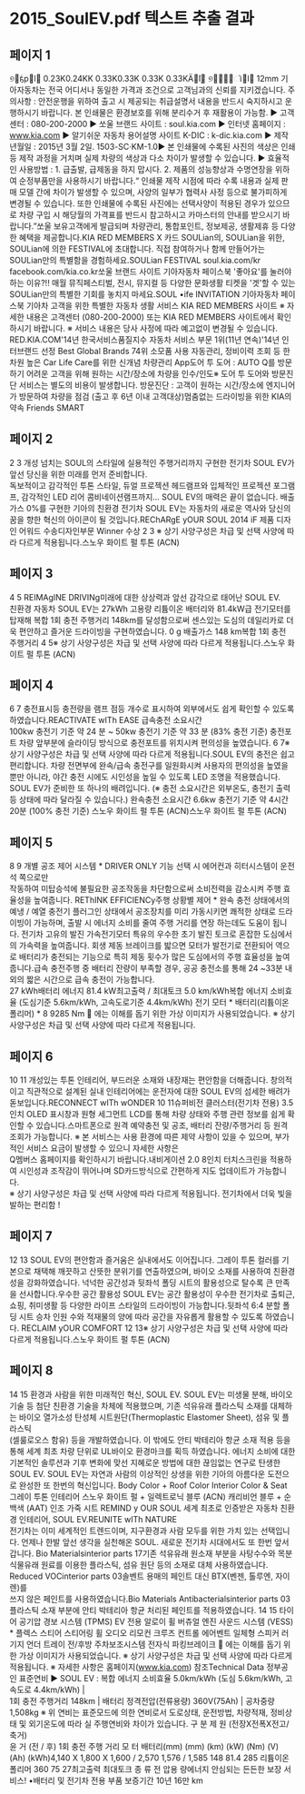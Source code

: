 # 2015_SoulEV.pdf 텍스트 추출 결과

## 페이지 1

୭ࣗҕрӏ੿
0.23K0.24KK
0.33K0.33K
0.33K 0.33KӒܻ٘ӏ੿
୭ࢎࣗ੉ૉӏ੿
12mm
                  기아자동차는 전국 어디서나 동일한 가격과 조건으로 고객님과의 신뢰를 지키겠습니다.
주의사항 : 안전운행을 위하여 출고 시 제공되는 취급설명서 내용을 반드시 숙지하시고 운행하시기 바랍니다.     본 인쇄물은 환경보호를 위해 분리수거 후 재활용이 가능함.
  ▶ 고객센터 : 080-200-2000   ▶ 쏘울 브랜드 사이트 : soul.kia.com   ▶ 인터넷 홈페이지 : www.kia.com    ▶ 알기쉬운 자동차 용어설명 사이트 K-DIC : k-dic.kia.com
▶ 제작년월일 : 2015년 3월 2일.  1503-SC·KM-1.0▶ 본 인쇄물에 수록된 사진의 색상은 인쇄 등 제작 과정을 거치며 실제 차량의 색상과 다소 차이가 발생할 수 있습니다.
▶ 효율적인 사용방법 : 1. 급출발, 급제동을 하지 맙시다.  2. 제품의 성능향상과 수명연장을 위하여 순정부품만을 사용하시기 바랍니다.“  인쇄물 제작 시점에 따라 수록 내용과 실제 판매 모델 간에 차이가 발생할 수 있으며, 사양의 일부가 협력사 사정 등으로 불가피하게 변경될 수 있습니다. 
또한 인쇄물에 수록된 사진에는 선택사양이 적용된 경우가 있으므로 차량 구입 시 해당월의 가격표를 반드시 참고하시고 카마스터의 안내를 받으시기 바랍니다.”쏘울 보유고객에게 발급되며 
차량관리, 통합포인트, 정보제공,
생활제휴 등 다양한  혜택을 제공합니다.KIA RED MEMBERS X 카드 
SOULian의, SOULian을 위한, 
SOULian에 의한 FESTIVAL에 초대합니다.
직접 참여하거나 함께 만들어가는 
SOULian만의 특별함을 경험하세요.SOULian FESTIVAL
soul.kia.com/kr facebook.com/kia.co.kr쏘울 브랜드 사이트 
기아자동차 페이스북 '좋아요'를 눌러야 하는 이유?!!
매월 뮤직페스티벌, 전시, 뮤지컬 등 
다양한 문화생활 티켓을 '겟'할 수 있는
SOULian만의 특별한 기회를 놓치지 마세요.SOUL •ife INVITATION 기아자동차 페이스북 
기아차 고객을 위한 특별한 자동차 생활 서비스 
KIA RED MEMBERS 사이트 ※ 자세한 내용은 고객센터 (080-200-2000) 또는 KIA RED MEMBERS 사이트에서 확인하시기 바랍니다. ※ 서비스 내용은 당사 사정에 따라 예고없이 변경될 수 있습니다. RED.KIA.COM'14년 한국서비스품질지수
자동차 서비스 부문 1위(11년 연속)'14년 인터브랜드 선정
Best Global Brands 74위
소모품 사용 자동관리, 정비이력 조회 등 한 차원 높은 Car Life Care를 
위한 신개념 차량관리 App도어 투 도어 : AUTO Q를 방문하기 어려운 고객을 위해 원하는 
시간/장소에 차량을 인수/인도※ 도어 투 도어와 방문진단 서비스는 별도의 비용이 발생합니다.
방문진단 : 고객이 원하는 시간/장소에 엔지니어가 방문하여 차량을 점검
(출고 후 6년 이내 고객대상)멈춤없는 드라이빙을 위한 KIA의 약속 
Friends SMART

## 페이지 2

2 3
개성 넘치는 SOUL의 스타일에 실용적인 주행거리까지 구현한 전기차 SOUL EV가 앞선 당신을 위한 미래를 먼저 준비합니다.  
독보적이고 감각적인 투톤 스타일, 듀얼 프로젝션 헤드램프와 입체적인 프로젝션 포그램프, 감각적인 LED 리어 콤비네이션램프까지... SOUL EV의 매력은 
끝이 없습니다. 배출 가스 0%를 구현한 기아의 친환경 전기차 SOUL EV는 자동차의 새로운 역사와 당신의 꿈을 향한 혁신의 아이콘이 될 것입니다.REChARgE
yOUR SOUL
2014 iF 제품 디자인 어워드
수송디자인부문 Winner 수상
2 3  ※ 상기 사양구성은 차급 및 선택 사양에 따라 다르게 적용됩니다.스노우 화이트 펄 투톤 (ACN)

## 페이지 3

4 5
REIMAgINE
DRIVINg미래에 대한 상상력과 앞선 감각으로 태어난 SOUL EV.  
친환경 자동차 SOUL EV는 27kWh 고용량 리튬이온 배터리와 81.4kW급 전기모터를 탑재해 복합 1회 충전 주행거리 148km를 달성함으로써 센스있는 
도심의 데일리카로 더욱 편안하고 즐거운 드라이빙을 구현하였습니다. 
0 g 배출가스 
148 km복합 1회 
충전 주행거리
4 5※ 상기 사양구성은 차급 및 선택 사양에 따라 다르게 적용됩니다.스노우 화이트 펄 투톤 (ACN)

## 페이지 4

6 7
충전표시등
충전량을 램프 점등 개수로 표시하여 외부에서도 
쉽게 확인할 수 있도록 하였습니다.REACTIVATE
 wITh EASE 
급속충전 소요시간  
100kw 충전기 기준 약 24 분 ~ 50kw 충전기 기준 약 33 분 (83% 충전 기준)
충전포트
차량 앞부분에 슬라이딩 방식으로 충전포트를 위치시켜 편의성을 높였습니다. 
6 7※ 상기 사양구성은 차급 및 선택 사양에 따라 다르게 적용됩니다.SOUL EV의 충전은 쉽고 편리합니다. 
차량 전면부에 완속/급속 충전구를 일원화시켜 사용자의 편의성을 높였을 뿐만 아니라, 야간 충전 시에도 시인성을 높일 수 있도록 LED 조명을 적용했습니다. 
SOUL EV가 준비한 또 하나의 배려입니다. (※ 충전 소요시간은 외부온도, 충전기 출력 등 상태에 따라 달라질 수 있습니다.)
완속충전 소요시간 
6.6kw 충전기 기준 약 4시간 20분 (100% 충전 기준)
스노우 화이트 펄 투톤 (ACN)스노우 화이트 펄 투톤 (ACN)

## 페이지 5

8 9
개별 공조 제어 시스템 *
DRIVER ONLY 기능 선택 시 에어컨과 히터시스템이 운전석 쪽으로만  
작동하여 미탑승석에 불필요한 공조작동을 차단함으로써 소비전력을 
감소시켜 주행 효율성을 높여줍니다.
REThINK
EFFICIENCy주행 상황별 제어 *
완속 충전 상태에서의 예냉 / 예열
충전기 플러그인 상태에서 공조장치를 미리 가동시키면 쾌적한 상태로 드라이빙이 가능하며, 
출발 시 에너지 소비를 줄여 주행 거리를 연장 
하는데도 도움이 됩니다. 전기차 고유의 발진 가속전기모터 특유의 우수한 초기 발진 토크로 혼잡한 도심에서의 가속력을 높여줍니다.
  회생 제동
브레이크를 밟으면 모터가 발전기로 전환되어 역으로 배터리가 충전되는 기능으로 특히 제동 
횟수가 많은 도심에서의 주행 효율성을 높여 
줍니다.급속 충전주행 중 배터리 잔량이 부족할 경우, 공공 충전소를 통해 24 ~33분 내외의 짧은 시간으로 
급속 충전이 가능합니다.                  
27 kWh배터리 에너지
81.4 kW최고출력 / 최대토크
5.0 km/kWh복합 에너지 소비효율
(도심기준 5.6km/kWh, 고속도로기준 4.4km/kWh)
전기 모터 * 배터리(리튬이온 폴리머) *
8 9285 Nm
 에는 이해를 돕기 위한 가상 이미지가 사용되었습니다.   ※ 상기 사양구성은 차급 및 선택 사양에 따라 다르게 적용됩니다.

## 페이지 6

10 11
개성있는 투톤 인테리어, 부드러운 소재와 내장재는 편안함을 더해줍니다.
창의적이고 직관적으로 설계된 실내 인테리어에는 운전자에 대한 SOUL EV의 섬세한 배려가 돋보입니다.RECONNECT
 wITh wONDER
10 11슈퍼비전 클러스터(전기차 전용)
3.5인치 OLED 표시창과 원형 세그먼트 LCD를 통해 차량 상태와 주행 관련 정보를 
쉽게 확인할 수 있습니다.스마트폰으로 원격 예약충전 및 공조, 배터리 잔량/주행거리 등 원격 조회가 가능합니다.
※  본 서비스는 사용 환경에  따른 제약 사항이 있을 수 있으며, 부가적인 서비스 요금이 발생할 수 있으니 자세한 사항은   
Q멤버스 홈페이지를 확인하시기 바랍니다.내비게이션  2.0
8인치 터치스크린을 적용하여 시인성과 조작감이 
뛰어나며 SD카드방식으로 간편하게 지도 업데이트가 
가능합니다.   
 ※ 상기 사양구성은 차급 및 선택 사양에 따라 다르게 적용됩니다.
전기차에서 더욱 빛을 발하는 편리함 !

## 페이지 7

12 13
SOUL EV의 편안함과 즐거움은 실내에서도 이어집니다. 
그레이 투톤 컬러를 기본으로 채택해 깨끗하고 산뜻한 분위기를 연출하였으며, 바이오 소재를 사용하여 친환경성을 강화하였습니다. 넉넉한 공간성과 
뒷좌석 폴딩 시트의 활용성으로 탈수록 큰 만족을 선사합니다.우수한 공간 활용성
SOUL EV는 공간 활용성이 우수한 전기차로 출퇴근, 쇼핑, 취미생활 등 
다양한 라이프 스타일의 드라이빙이 가능합니다.뒷좌석 6:4 분할 폴딩 시트
승차 인원 수와 적재물의 양에 따라 공간을 자유롭게 활용할 수 있도록 하였습니다.
RECLAIM
 yOUR COMFORT
12 13※ 상기 사양구성은 차급 및 선택 사양에 따라 다르게 적용됩니다.스노우 화이트 펄 투톤 (ACN)

## 페이지 8

14 15
환경과 사람을 위한 미래적인 혁신, SOUL EV.
SOUL EV는 미생물 분해, 바이오 기술 등 첨단 친환경 기술을 차체에 
적용했으며, 기존 석유유래 플라스틱 소재를 대체하는 바이오 열가소성 
탄성체 시트원단(Thermoplastic Elastomer Sheet), 섬유 및 플라스틱     
(셀룰로오스 함유) 등을 개발하였습니다. 이 밖에도 안티 박테리아 항균 소재 
적용 등을 통해 세계 최초 차량 단위로 UL바이오 환경마크를 획득 
하였습니다.
에너지 소비에 대한 기본적인 솔루션과 기후 변화에 맞선 지혜로운 
방법에 대한 끊임없는 연구로 탄생한 SOUL EV.
SOUL EV는 자연과 사람의 이상적인 상생을 위한 기아의 아름다운 
도전으로 완성한 또 한번의 혁신입니다.
Body Color + Roof Color
Interior Color & Seat
그레이 투톤 인테리어
스노우 화이트 펄 + 일렉트로닉 블루 (ACN)
 캐리비언 블루 + 순백색 (AAT)
인조 가죽 시트
REMIND y OUR SOUL
세계 최초로 인증받은 자동차 친환경 인테리어, SOUL EV.REUNITE wITh NATURE  
전기차는 이미 세계적인 트렌드이며, 지구환경과 사람 모두를 위한 가치 있는 선택입니다. 언제나 한발 앞선 생각을 실천해온  SOUL. 
새로운 전기차 시대에서도 또 한번 앞서갑니다.
Bio Materialsinterior 
parts  17기존 석유유래 원소재 부분을 사탕수수와 목분  
식물유래 원료를 이용한 플라스틱, 섬유 원단 등의 
소재로 대체 사용하였습니다.
Reduced VOCinterior 
parts  03솔벤트 용매의 페인트 대신 BTX(벤젠, 톨루엔, 자이렌)를  
쓰지 않은 페인트를 사용하였습니다.Bio Materials
Antibacterialsinterior 
parts  03플라스틱 소재 부분에 안티 박테리아 항균 처리된 페인트를 
적용하였습니다.
14
15
타이어 공기압 경보 시스템 (TPMS) EV 전용 알로이 휠
버츄얼 엔진 사운드  시스템 (VESS) *
플렉스 스티어 스티어링 휠 오디오 리모컨 크루즈 컨트롤
에어벤트 일체형 스피커 러기지 언더 트레이   전/후방 주차보조시스템 전자식 파킹브레이크
 에는 이해를 돕기 위한 가상 이미지가 사용되었습니다.   ※ 상기 사양구성은 차급 및 선택 사양에 따라 다르게 적용됩니다. ※ 자세한 사항은 홈페이지(www.kia.com) 참조Technical Data
정부공인 표준연비  ▶    SOUL EV  : 복합 에너지 소비효율 5.0km/kWh (도심 5.6km/kWh, 고속도로 4.4km/kWh)  |  
1회 충전 주행거리 148km  |  배터리 정격전압(전류용량) 360V(75Ah)  | 공차중량 1,508kg
※  위 연비는 표준모드에 의한 연비로서 도로상태, 운전방법, 차량적재, 정비상태 및 외기온도에 따라 실 주행연비와 
차이가 있습니다.
구      분
제 원 (전장X전폭X전고/축거)  
윤 거 (전 / 후)
1회 충전 주행 거리
모 터
배터리(mm)
(mm)
(km)
(kW)
(Nm)
(V)
(Ah)
(kWh)4,140  X 1,800  X 1,600 / 2,570
1,576 / 1,585
148
81.4
285
리튬이온 폴리머
360
75
27최고출력
최대토크
종  류
전  압용  량에너지
안심되는 든든한 보장 서비스!
•배터리 및 전기차 전용 부품 보증기간 10년 16만 km


